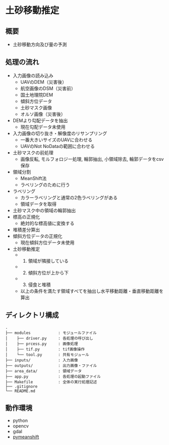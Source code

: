 # 土砂移動推定

## 概要
- 土砂移動方向及び量の予測


## 処理の流れ
- 入力画像の読み込み
  - UAVのDEM（災害後）
  - 航空画像のDSM（災害前）
  - 国土地理院DEM
  - 傾斜方位データ
  - 土砂マスク画像
  - オルソ画像（災害後）
- DEMより勾配データを抽出
  - 現在勾配データ未使用
- 入力画像の切り抜き・解像度のリサンプリング
  - 一番大きいサイズのUAVに合わせる
  - UAVのNot NoDataの範囲に合わせる
- 土砂マスクの前処理
  - 画像反転, モルフォロジー処理, 輪郭抽出, 小領域除去, 輪郭データをcsv保存
- 領域分割
  - MeanShift法
  - ラベリングのために行う
- ラベリング
  - カラーラベリングと通常の2色ラベリングがある
  - 領域データを取得
- 土砂マスク中の領域の輪郭抽出
- 標高の正規化
  - 絶対的な標高値に変換する
- 堆積差分算出
- 傾斜方位データの正規化
  - 現在傾斜方位データ未使用
- 土砂移動推定
  - 1. 領域が隣接している
  - 2. 傾斜方位が上から下
  - 3. 侵食と堆積
  - 以上の条件を満たす領域すべてを抽出し水平移動距離・垂直移動距離を算出


## ディレクトリ構成
```
.
├── modules            : モジュールファイル
│    ├── driver.py     : 各処理の呼び出し
│    ├── prcess.py     : 画像処理
│    ├── tif.py        : tif画像操作
│    └── tool.py       : 共有モジュール
├── inputs/            : 入力画像
├── outputs/           : 出力画像・ファイル
├── area_data/         : 領域データ
├── app.py             : 各処理の起動ファイル
├── Makefile           : 全体の実行処理記述
├── .gitignore
└── README.md
```


## 動作環境
- python
- opencv
- gdal
- [pymeanshift](https://github.com/fjean/pymeanshift)
